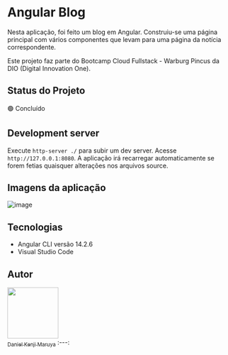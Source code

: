 # Angular Blog

Nesta aplicação, foi feito um blog em Angular. Construiu-se uma página principal com vários componentes que levam para uma página da notícia correspondente. 

Este projeto faz parte do Bootcamp Cloud Fullstack - Warburg Pincus da DIO (Digital Innovation One).

## Status do Projeto

:green_circle: Concluído

## Development server

Execute `http-server ./` para subir um dev server. Acesse `http://127.0.0.1:8080`. A aplicação irá recarregar automaticamente se forem fetias quaisquer alterações nos arquivos source.

## Imagens da aplicação

![image](https://user-images.githubusercontent.com/45274949/215853069-a19d1389-e6c8-4616-8459-ecd948627944.png)

## Tecnologias

- Angular CLI versão 14.2.6
- Visual Studio Code

## Autor
[<img src="https://media.licdn.com/dms/image/C4E03AQFdkf8iAY7q9A/profile-displayphoto-shrink_200_200/0/1621365813609?e=1680739200&v=beta&t=lbkIHJ7nAHxDwlvL7OpFFI9Q_-p0VrfjBLSPYe94jWk" width=115><br><sub>Daniel Kenji Maruya</sub>](https://www.linkedin.com/in/daniel-kenji-maruya/)
:---:
